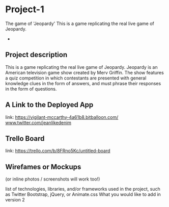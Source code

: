 # Project-1

The game of 'Jeopardy'
This is a game replicating the real live game of Jeopardy.

-


Project description
-
This is a game replicating the real live game of Jeopardy. Jeopardy is an American television game show created by Merv Griffin. The show features a quiz competition in which contestants are presented with general knowledge clues in the form of answers, and must phrase their responses in the form of questions. 

A Link to the Deployed App
-
link: https://vigilant-mccarthy-4a61b8.bitballoon.com/
www.twitter.com/jeanlikedenim

Trello Board
-
link: https://trello.com/b/8FRno5Kc/untitled-board

Wirefames or Mockups 
-
(or inline photos / screenshots will work too!)


list of technologies, libraries, and/or frameworks used in the project, such as Twitter Bootstrap, jQuery, or Animate.css
What you would like to add in version 2